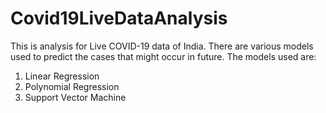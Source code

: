 # Covid19LiveDataAnalysis
This is analysis for Live COVID-19 data of India. There are various models used to predict the cases that might occur in future.
The models used are:
1. Linear Regression
2. Polynomial Regression
3. Support Vector Machine


